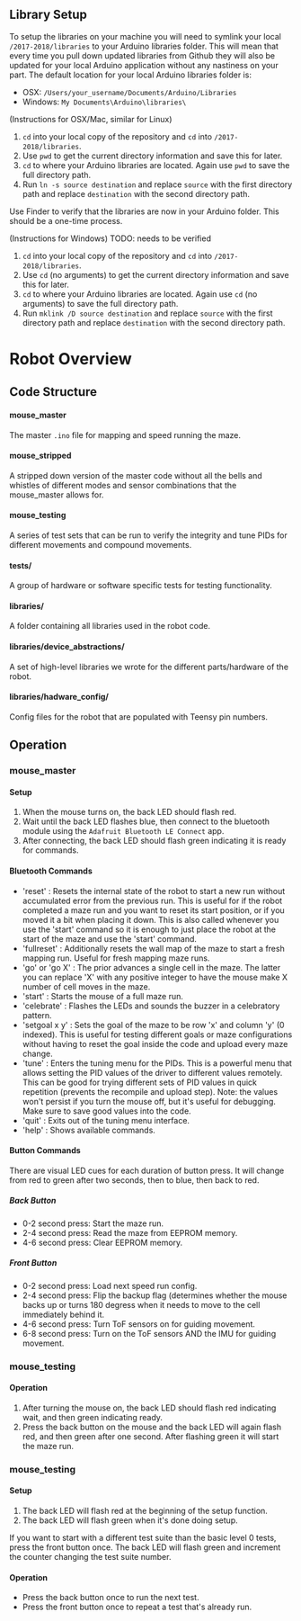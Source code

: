 ## Library Setup
To setup the libraries on your machine you will need to symlink your local `/2017-2018/libraries` to your Arduino libraries folder. This will mean that every time you pull down updated libraries from Github they will also be updated for your local Arduino application without any nastiness on your part. The default location for your local Arduino libraries folder is:
* OSX: `/Users/your_username/Documents/Arduino/Libraries`
* Windows: `My Documents\Arduino\libraries\`

(Instructions for OSX/Mac, similar for Linux)
1. `cd` into your local copy of the repository and `cd` into `/2017-2018/libraries`.
2. Use `pwd` to get the current directory information and save this for later.
3. `cd` to where your Arduino libraries are located. Again use `pwd` to save the full directory path.
4. Run `ln -s source destination` and replace `source` with the first directory path and replace `destination` with the second directory path.

Use Finder to verify that the libraries are now in your Arduino folder. This should be a one-time process.

(Instructions for Windows) TODO: needs to be verified
1. `cd` into your local copy of the repository and `cd` into `/2017-2018/libraries`.
2. Use `cd` (no arguments) to get the current directory information and save this for later.
3. `cd` to where your Arduino libraries are located. Again use `cd` (no arguments) to save the full directory path.
4. Run `mklink /D source destination` and replace `source` with the first directory path and replace `destination` with the second directory path.

# Robot Overview

## Code Structure
#### mouse_master
The master `.ino` file for mapping and speed running the maze.
#### mouse_stripped
A stripped down version of the master code without all the bells and whistles of different modes and sensor combinations that the mouse_master allows for.
#### mouse_testing
A series of test sets that can be run to verify the integrity and tune PIDs for different movements and compound movements.
#### tests/
A group of hardware or software specific tests for testing functionality.
#### libraries/
A folder containing all libraries used in the robot code.
#### libraries/device_abstractions/
A set of high-level libraries we wrote for the different parts/hardware of the robot.
#### libraries/hadware_config/
Config files for the robot that are populated with Teensy pin numbers.

## Operation
### mouse_master
#### Setup
1. When the mouse turns on, the back LED should flash red.
2. Wait until the back LED flashes blue, then connect to the bluetooth module using the `Adafruit Bluetooth LE Connect` app.
3. After connecting, the back LED should flash green indicating it is ready for commands. 

#### Bluetooth Commands
- 'reset' : Resets the internal state of the robot to start a new run without accumulated error from the previous run. This is useful for if the robot completed a maze run and you want to reset its start position, or if you moved it a bit when placing it down. This is also called whenever you use the 'start' command so it is enough to just place the robot at the start of the maze and use the 'start' command.
- 'fullreset' : Additionally resets the wall map of the maze to start a fresh mapping run. Useful for fresh mapping maze runs.
- 'go' or 'go X' : The prior advances a single cell in the maze. The latter you can replace 'X' with any positive integer to have the mouse make X number of cell moves in the maze.
- 'start' : Starts the mouse of a full maze run.
- 'celebrate' : Flashes the LEDs and sounds the buzzer in a celebratory pattern.
- 'setgoal x y' : Sets the goal of the maze to be row 'x' and column 'y' (0 indexed). This is useful for testing different goals or maze configurations without having to reset the goal inside the code and upload every maze change.
- 'tune' : Enters the tuning menu for the PIDs. This is a powerful menu that allows setting the PID values of the driver to different values remotely. This can be good for trying different sets of PID values in quick repetition (prevents the recompile and upload step). Note: the values won't persist if you turn the mouse off, but it's useful for debugging. Make sure to save good values into the code.
- 'quit' : Exits out of the tuning menu interface.
- 'help' : Shows available commands.

#### Button Commands
There are visual LED cues for each duration of button press. It will change from red to green after two seconds, then to blue, then back to red.
##### Back Button
- 0-2 second press: Start the maze run.
- 2-4 second press: Read the maze from EEPROM memory.
- 4-6 second press: Clear EEPROM memory.

##### Front Button
- 0-2 second press: Load next speed run config. 
- 2-4 second press: Flip the backup flag (determines whether the mouse backs up or turns 180 degress when it needs to move to the cell immediately behind it.
- 4-6 second press: Turn ToF sensors on for guiding movement.
- 6-8 second press: Turn on the ToF sensors AND the IMU for guiding movement.

### mouse_testing
#### Operation
1. After turning the mouse on, the back LED should flash red indicating wait, and then green indicating ready. 
2. Press the back button on the mouse and the back LED will again flash red, and then green after one second. After flashing green it will start the maze run.

### mouse_testing
#### Setup
1. The back LED will flash red at the beginning of the setup function.
2. The back LED will flash green when it's done doing setup.

If you want to start with a different test suite than the basic level 0 tests, press the front button once. The back LED will flash green and  increment the counter changing the test suite number.

#### Operation
- Press the back button once to run the next test. 
- Press the front button once to repeat a test that's already run.
